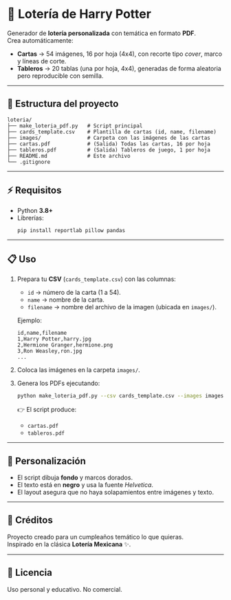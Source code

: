 # 🎲 Lotería de Harry Potter

Generador de **lotería personalizada** con temática en formato **PDF**.  
Crea automáticamente:

- **Cartas** → 54 imágenes, 16 por hoja (4x4), con recorte tipo _cover_, marco y líneas de corte.
- **Tableros** → 20 tablas (una por hoja, 4x4), generadas de forma aleatoria pero reproducible con semilla.

---

## 📂 Estructura del proyecto

```
loteria/
├── make_loteria_pdf.py   # Script principal
├── cards_template.csv    # Plantilla de cartas (id, name, filename)
├── images/               # Carpeta con las imágenes de las cartas
├── cartas.pdf            # (Salida) Todas las cartas, 16 por hoja
├── tableros.pdf          # (Salida) Tableros de juego, 1 por hoja
├── README.md             # Este archivo
└── .gitignore
```

---

## ⚡ Requisitos

- Python **3.8+**
- Librerías:
  ```bash
  pip install reportlab pillow pandas
  ```

---

## 📋 Uso

1. Prepara tu **CSV** (`cards_template.csv`) con las columnas:

   - `id` → número de la carta (1 a 54).
   - `name` → nombre de la carta.
   - `filename` → nombre del archivo de la imagen (ubicada en `images/`).

   Ejemplo:

   ```csv
   id,name,filename
   1,Harry Potter,harry.jpg
   2,Hermione Granger,hermione.png
   3,Ron Weasley,ron.jpg
   ...
   ```

2. Coloca las imágenes en la carpeta `images/`.

3. Genera los PDFs ejecutando:

   ```bash
   python make_loteria_pdf.py --csv cards_template.csv --images images --seed 42 --verbose
   ```

   👉 El script produce:

   - `cartas.pdf`
   - `tableros.pdf`

---

## 🎨 Personalización

- El script dibuja **fondo** y marcos dorados.
- El texto está en **negro** y usa la fuente _Helvetica_.
- El layout asegura que no haya solapamientos entre imágenes y texto.

---

## 🧙 Créditos

Proyecto creado para un cumpleaños temático lo que quieras.  
Inspirado en la clásica **Lotería Mexicana** ✨.

---

## 📜 Licencia

Uso personal y educativo. No comercial.
